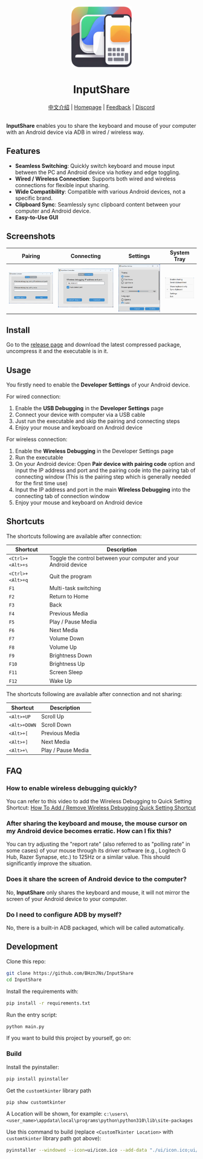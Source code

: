 <div align="center">
    <br />
    <img src="./ui/icon.png" alt="InputShare Logo" width="160" height="160" />
    <h1>InputShare</h1>
    <a href="README_zh.md">中文介绍</a> | 
    <a href="https://bhznjns.github.io/InputShare/">Homepage</a> | 
    <a href="https://github.com/BHznJNs/InputShare/issues">Feedback</a> |
    <a href="https://discord.gg/GcHPRR4K">Discord</a>
    <br />
    <br />
</div>

__InputShare__ enables you to share the keyboard and mouse of your computer with an Android device via ADB in wired / wireless way.

## Features

- __Seamless Switching__: Quickly switch keyboard and mouse input between the PC and Android device via hotkey and edge toggling.
- __Wired / Wireless Connection__: Supports both wired and wireless connections for flexible input sharing.
- __Wide Compatibility__: Compatible with various Android devices, not a specific brand.
- __Clipboard Sync__: Seamlessly sync clipboard content between your computer and Android device.
- __Easy-to-Use GUI__

## Screenshots

| Pairing | Connecting | Settings | System Tray |
| --- | --- | --- | --- |
| ![Pairing UI](./screenshots/pairing_en.png) | ![Connecting UI](./screenshots/connecting_en.png) | ![Settings](./screenshots/Settings_en.png) | ![System Tray](./screenshots/tray_selections_en.png) |

## Install

Go to the [release page](https://github.com/BHznJNs/InputShare/releases) and download the latest compressed package, uncompress it and the executable is in it.

## Usage

You firstly need to enable the __Developer Settings__ of your Android device.

For wired connection:

1. Enable the __USB Debugging__ in the __Developer Settings__ page
2. Connect your device with computer via a USB cable
3. Just run the executable and skip the pairing and connecting steps
4. Enjoy your mouse and keyboard on Android device

For wireless connection:

1. Enable the __Wireless Debugging__ in the Developer Settings page
2. Run the executable
3. On your Android device: Open __Pair device with pairing code__ option and input the IP address and port and the pairing code into the pairing tab of connecting window (This is the pairing step which is generally needed for the first time use)
4. Input the IP address and port in the main __Wireless Debugging__ into the connecting tab of connection window
5. Enjoy your mouse and keyboard on Android device

## Shortcuts

The shortcuts following are available after connection:

| Shortcut | Description |
| --- | --- |
| `<Ctrl>+<Alt>+s` | Toggle the control between your computer and your Android device |
| `<Ctrl>+<Alt>+q` | Quit the program |
| `F1` | Multi-task switching |
| `F2` | Return to Home |
| `F3` | Back |
| `F4` | Previous Media |
| `F5` | Play / Pause Media |
| `F6` | Next Media |
| `F7` | Volume Down |
| `F8` | Volume Up |
| `F9` | Brightness Down |
| `F10` | Brightness Up |
| `F11` | Screen Sleep |
| `F12` | Wake Up |

The shortcuts following are available after connection and not sharing:

| Shortcut | Description |
| --- | --- |
| `<Alt>+UP` | Scroll Up |
| `<Alt>+DOWN` | Scroll Down |
| `<Alt>+[` | Previous Media |
| `<Alt>+]` | Next Media |
| `<Alt>+\` | Play / Pause Media |

## FAQ

### How to enable wireless debugging quickly?

You can refer to this video to add the Wireless Debugging to Quick Setting Shortcut:
[How To Add / Remove Wireless Debugging Quick Setting Shortcut](https://www.youtube.com/watch?v=_MMpawUGeKI)

### After sharing the keyboard and mouse, the mouse cursor on my Android device becomes erratic. How can I fix this?

You can try adjusting the "report rate" (also referred to as "polling rate" in some cases) of your mouse through its driver software (e.g., Logitech G Hub, Razer Synapse, etc.) to 125Hz or a similar value. This should significantly improve the situation.

### Does it share the screen of Android device to the computer?

No, __InputShare__ only shares the keyboard and mouse, it will not mirror the screen of your Android device to your computer.

### Do I need to configure ADB by myself?

No, there is a built-in ADB packaged, which will be called automatically.

## Development

Clone this repo:

```bash
git clone https://github.com/BHznJNs/InputShare
cd InputShare
```

Install the requirements with:

```bash
pip install -r requirements.txt
```

Run the entry script:

```bash
python main.py
```

If you want to build this project by yourself, go on:

### Build

Install the pyinstaller:

```bash
pip install pyinstaller
```

Get the `customtkinter` library path

```bash
pip show customtkinter
```

A Location will be shown, for example: `c:\users\<user_name>\appdata\local\programs\python\python310\lib\site-packages`

Use this command to build (replace `<CustomTkinter Location>` with `customtkinter` library path got above):

```bash
pyinstaller --windowed --icon=ui/icon.ico --add-data "./ui/icon.ico;ui/" --add-data "./ui/icon.png;ui/" --add-data "./adb-bin/;adb-bin/" --add-data "./server/scrcpy-server;server/" --add-data "<CustomTkinter Location>/customtkinter;customtkinter/" main.py
```
